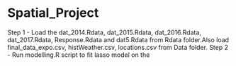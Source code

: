 # Spatial_Project
Step 1 - Load the dat_2014.Rdata, dat_2015.Rdata, dat_2016.Rdata, dat_2017.Rdata, Response.Rdata and dat5.Rdata from Rdata folder.Also load final_data_expo.csv, histWeather.csv, locations.csv from Data folder.
Step 2 - Run modelling.R script to fit lasso model on the 
